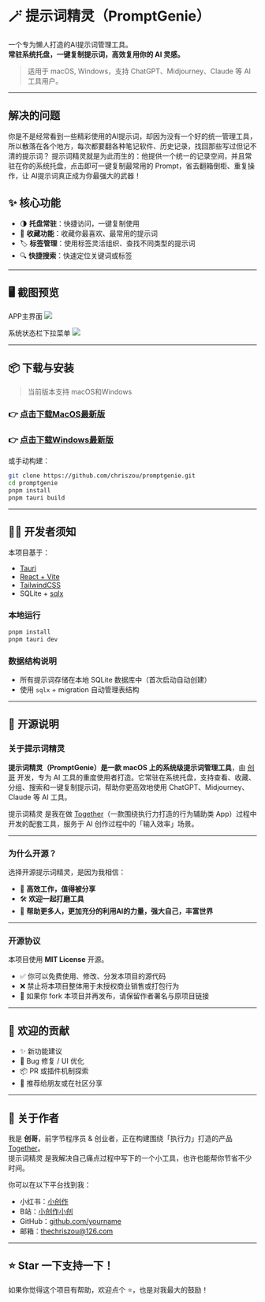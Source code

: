 # 🪄 提示词精灵（PromptGenie）

一个专为懒人打造的AI提示词管理工具。  
**常驻系统托盘，一键复制提示词，高效复用你的 AI 灵感。**

> 适用于 macOS, Windows，支持 ChatGPT、Midjourney、Claude 等 AI 工具用户。

---

## 解决的问题
你是不是经常看到一些精彩使用的AI提示词，却因为没有一个好的统一管理工具，所以散落在各个地方，每次都要翻各种笔记软件、历史记录，找回那些写过但记不清的提示词？
提示词精灵就是为此而生的：他提供一个统一的记录空间，并且常驻在你的系统托盘，点击即可一键复制最常用的 Prompt，省去翻箱倒柜、重复操作，让 AI提示词真正成为你最强大的武器！

## ✨ 核心功能

- 🌗 **托盘常驻**：快捷访问，一键复制使用
- 🧠 **收藏功能**：收藏你最喜欢、最常用的提示词
- 🏷 **标签管理**：使用标签灵活组织、查找不同类型的提示词  
- 🔍 **快捷搜索**：快速定位关键词或标签  

---

## 🖥️ 截图预览

APP主界面
![](https://cdnw.togetherdaka.com/promptgenie/app/app_main.png)

系统状态栏下拉菜单
![](https://cdnw.togetherdaka.com/promptgenie/app/tray.png)

---

## 📦 下载与安装

> 当前版本支持 macOS和Windows

### 👉 [点击下载MacOS最新版](https://witness-1252789080.cos.ap-shanghai.myqcloud.com/promptgenie/downloads/%E6%8F%90%E7%A4%BA%E8%AF%8D%E7%B2%BE%E7%81%B5_0.1.0.dmg)
### 👉 [点击下载Windows最新版](https://witness-1252789080.cos.ap-shanghai.myqcloud.com/promptgenie/downloads/%E6%8F%90%E7%A4%BA%E8%AF%8D%E7%B2%BE%E7%81%B5_0.1.0.exe)

或手动构建：

```bash
git clone https://github.com/chriszou/promptgenie.git
cd promptgenie
pnpm install
pnpm tauri build
```

---

## 🧑‍💻 开发者须知

本项目基于：

- [Tauri](https://tauri.app/)
- [React + Vite](https://vitejs.dev/)
- [TailwindCSS](https://tailwindcss.com/)
- SQLite + [sqlx](https://github.com/launchbadge/sqlx)

### 本地运行

```bash
pnpm install
pnpm tauri dev
```

### 数据结构说明

- 所有提示词存储在本地 SQLite 数据库中（首次启动自动创建）
- 使用 `sqlx` + migration 自动管理表结构

---

## 🧾 开源说明

### 关于提示词精灵

**提示词精灵（PromptGenie）是一款 macOS 上的系统级提示词管理工具**，由 [创哥](https://www.xiaohongshu.com/user/profile/58a6796a5e87e77c148a64ae) 开发，专为 AI 工具的重度使用者打造。它常驻在系统托盘，支持查看、收藏、分组、搜索和一键复制提示词，帮助你更高效地使用 ChatGPT、Midjourney、Claude 等 AI 工具。

提示词精灵 是我在做 [Together]( https://togetheryiqi.com/download/app)（一款围绕执行力打造的行为辅助类 App）过程中开发的配套工具，服务于 AI 创作过程中的「输入效率」场景。

---

### 为什么开源？

选择开源提示词精灵，是因为我相信：

- 🚀 **高效工作，值得被分享**  
- 🛠️ **欢迎一起打磨工具**  
- 📣 **帮助更多人，更加充分的利用AI的力量，强大自己，丰富世界**

---

### 开源协议

本项目使用 **MIT License** 开源。

- ✅ 你可以免费使用、修改、分发本项目的源代码  
- ❌ 禁止将本项目整体用于未授权商业销售或打包行为  
- 📎 如果你 fork 本项目并再发布，请保留作者署名与原项目链接

---

## 🤝 欢迎的贡献

- ✨ 新功能建议
- 🐛 Bug 修复 / UI 优化  
- 📦 PR 或插件机制探索  
- 📣 推荐给朋友或在社区分享  

---

## 👤 关于作者

我是 **创哥**，前字节程序员 & 创业者，正在构建围绕「执行力」打造的产品 [Together]( https://togetheryiqi.com/download/app)。  
提示词精灵 是我解决自己痛点过程中写下的一个小工具，也许也能帮你节省不少时间。

你可以在以下平台找到我：

- 小红书：[小创作](https://www.xiaohongshu.com/user/profile/58a6796a5e87e77c148a64ae)
- B站：[小创作小创](https://space.bilibili.com/52807953)
- GitHub：[github.com/yourname](https://github.com/chriszou)
- 邮箱：thechriszou@126.com

---

## ⭐️ Star 一下支持一下！

如果你觉得这个项目有帮助，欢迎点个 ⭐️，也是对我最大的鼓励！